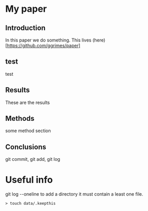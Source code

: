 # My paper

## Introduction

In this paper we do something.
This lives (here)[https://github.com/ggrimes/paper]


## test
test

## Results
These are the results

## Methods
some  method section


## Conclusions

git commit, git add, git log


# Useful info
git log --oneline
to add a directory it must contain a least one file.
```
> touch data/.keepthis
```
